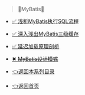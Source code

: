 > 🌟MyBatis🌟
> 
- [✅ 浅析MyBatis执行SQL流程](/blog/backend_developer/Mybatis/ExecuteSQL.md)
- [✅ 深入浅出MyBatis三级缓存](/blog/backend_developer/Mybatis/ThreeCache.md)
- [✅ 延迟加载原理剖析](/blog/backend_developer/Mybatis/LazyLoading.md)
- [✖ ~~MyBatis设计模式~~](/blog/backend_developer/Mybatis/DesignPattern.md)


- [👈返回本系列目录](/blog/backend_developer/Mybatis/_sidebar.md)
- [👈返回首页](/blog/backend_developer/description.md)